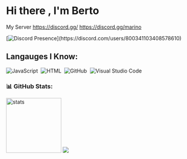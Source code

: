 # Hi there , I'm Berto

My Server
https://discord.gg/
https://discord.gg/marino


[![Discord Presence](https://lanyard-profile-readme.vercel.app/api/800341103408578610?theme=light&bg=7ad3f5&animated=false&hideDiscrim=true&borderRadius=30px&idleMessage=Probably%20doing%20something%20else...)](https://discord.com/users/800341103408578610)

## Langauges I Know:
![JavaScript](https://img.shields.io/badge/-JavaScript-05122A?style=flat&logo=javascript)&nbsp;
![HTML](https://img.shields.io/badge/-HTML-05122A?style=flat&logo=HTML5)&nbsp;
![GitHub](https://img.shields.io/badge/-GitHub-05122A?style=flat&logo=github)&nbsp;
![Visual Studio Code](https://img.shields.io/badge/-Visual%20Studio%20Code-05122A?style=flat&logo=visual-studio-code&logoColor=007ACC)&nbsp;
<h3 align="left">📊 GitHub Stats:</h3>
<p align="left">
   <img src="https://github-readme-stats.vercel.app/api?username=recepefsanesi&count_private=true&show_icons=true&theme=dark&hide_border=true" width="%100" height="150px" alt="stats" />
<img src="https://github-profile-trophy.vercel.app/?username=Bertovski&theme=radical" />
</p>
